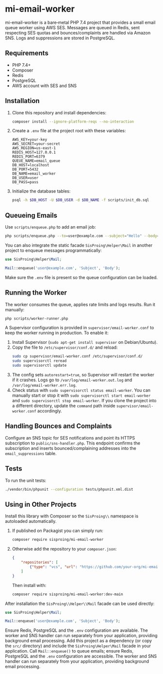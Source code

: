 # mi-email-worker

mi-email-worker is a bare‑metal PHP 7.4 project that provides a small email queue worker using AWS SES. Messages are queued in Redis, sent respecting SES quotas and bounces/complaints are handled via Amazon SNS. Logs and suppressions are stored in PostgreSQL.

## Requirements

- PHP 7.4+
- Composer
- Redis
- PostgreSQL
- AWS account with SES and SNS

## Installation

1. Clone this repository and install dependencies:
   ```bash
   composer install --ignore-platform-reqs --no-interaction
   ```
2. Create a `.env` file at the project root with these variables:
   ```dotenv
   AWS_KEY=your-key
   AWS_SECRET=your-secret
   AWS_REGION=us-east-1
   REDIS_HOST=127.0.0.1
   REDIS_PORT=6379
   QUEUE_NAME=email_queue
   DB_HOST=localhost
   DB_PORT=5432
   DB_NAME=email_worker
   DB_USER=user
   DB_PASS=pass
   ```
3. Initialize the database tables:
   ```bash
   psql -h $DB_HOST -U $DB_USER -d $DB_NAME -f scripts/init_db.sql
   ```

## Queueing Emails

Use `scripts/enqueue.php` to add an email job:
```bash
php scripts/enqueue.php --to=user@example.com --subject="Hello" --body="Test"
```

You can also integrate the static facade `SisProing\Helper\Mail` in another project to enqueue messages programmatically:
```php
use SisProing\Helper\Mail;

Mail::enqueue('user@example.com', 'Subject', 'Body');
```
Make sure the `.env` file is present so the queue configuration can be loaded.

## Running the Worker

The worker consumes the queue, applies rate limits and logs results. Run it manually:
```bash
php scripts/worker-runner.php
```

A Supervisor configuration is provided in `supervisor/email-worker.conf` to keep the worker running in production. To enable it:

1. Install Supervisor (`sudo apt-get install supervisor` on Debian/Ubuntu).
2. Copy the file to `/etc/supervisor/conf.d/` and reload:
   ```bash
   sudo cp supervisor/email-worker.conf /etc/supervisor/conf.d/
   sudo supervisorctl reread
   sudo supervisorctl update
   ```
3. The config sets `autorestart=true`, so Supervisor will restart the worker if it crashes. Logs go to `/var/log/email-worker.out.log` and `/var/log/email-worker.err.log`.
4. Check status with `sudo supervisorctl status email-worker`. You can manually start or stop it with `sudo supervisorctl start email-worker` and `sudo supervisorctl stop email-worker`.
If you clone the project into a different directory, update the `command` path inside `supervisor/email-worker.conf` accordingly.

## Handling Bounces and Complaints

Configure an SNS topic for SES notifications and point its HTTPS subscription to `public/sns-handler.php`. This endpoint confirms the subscription and inserts bounced/complaining addresses into the `email_suppressions` table.

## Tests

To run the unit tests:
```bash
./vendor/bin/phpunit --configuration tests/phpunit.xml.dist
```

## Using in Other Projects

Install this library with Composer so the `SisProing\\` namespace is autoloaded automatically.

1. If published on Packagist you can simply run:
   ```bash
   composer require sisproing/mi-email-worker
   ```
2. Otherwise add the repository to your `composer.json`:
   ```json
   {
       "repositories": [
           {"type": "vcs", "url": "https://github.com/your-org/mi-email-worker"}
       ]
   }
   ```
   Then install with:
   ```bash
   composer require sisproing/mi-email-worker:dev-main
   ```

After installation the `SisProing\\Helper\\Mail` facade can be used directly:
```php
use SisProing\Helper\Mail;

Mail::enqueue('user@example.com', 'Subject', 'Body');
```
Ensure Redis, PostgreSQL and the `.env` configuration are available. The worker
and SNS handler can run separately from your application, providing background
email processing.
Add this project as a dependency (or copy the `src/` directory) and include the `SisProing\Helper\Mail` facade in your application. Call `Mail::enqueue()` to queue emails; ensure Redis, PostgreSQL and the `.env` configuration are accessible. The worker and SNS handler can run separately from your application, providing background email processing.
